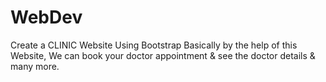 # WebDev
Create a  CLINIC Website Using Bootstrap
Basically by the help of this Website, We can book your doctor appointment & see the doctor details & many more.
